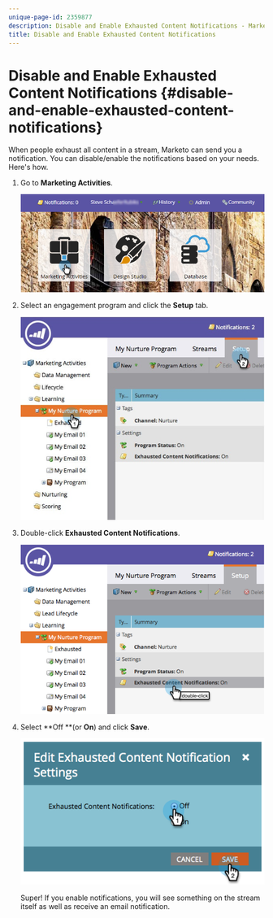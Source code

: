 ```yaml
---
unique-page-id: 2359877
description: Disable and Enable Exhausted Content Notifications - Marketo Docs - Product Documentation
title: Disable and Enable Exhausted Content Notifications
---
```


# Disable and Enable Exhausted Content Notifications {#disable-and-enable-exhausted-content-notifications}

When people exhaust all content in a stream, Marketo can send you a notification. You can disable/enable the notifications based on your needs. Here's how.

1. Go to **Marketing Activities**.

   ![](assets/login-marketing-activities-1.png)

1. Select an engagement program and click the **Setup** tab.

   ![](assets/setuptab.jpg)  

1. Double-click **Exhausted Content Notifications**.

   ![](assets/image2014-9-15-17-3a28-3a11.png)

1. Select **Off **(or **On**) and click **Save**.

   ![](assets/image2014-9-15-17-3a28-3a15.png)

   Super! If you enable notifications, you will see something on the stream itself as well as receive an email notification.

